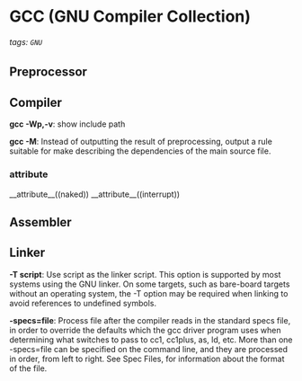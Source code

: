 # GCC (GNU Compiler Collection)
###### tags: `GNU`

## Preprocessor

## Compiler
**gcc -Wp,-v**:
show include path

**gcc -M**:
Instead of outputting the result of preprocessing, output a rule suitable for make describing the dependencies of the main source file.

### attribute
\_\_attribute\_\_((naked))
\_\_attribute\_\_((interrupt))

## Assembler 

## Linker
**-T script**:
Use script as the linker script. This option is supported by most systems using the GNU linker. On some targets, such as bare-board targets without an operating system, the -T option may be required when linking to avoid references to undefined symbols.

**-specs=file**:
Process file after the compiler reads in the standard specs file, in order to override the defaults which the gcc driver program uses when determining what switches to pass to cc1, cc1plus, as, ld, etc. More than one -specs=file can be specified on the command line, and they are processed in order, from left to right. See Spec Files, for information about the format of the file.